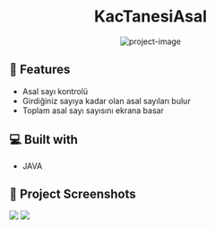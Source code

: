 <h1 align="center" id="title">KacTanesiAsal</h1>

<p align="center"><img src="https://socialify.git.ci/tahatoprak0/KacTanesiAsal/image?description=1&amp;language=1&amp;name=1&amp;owner=1&amp;pattern=Solid&amp;theme=Light" alt="project-image"></p>

  
  
<h2>🧐 Features</h2>



*   Asal sayı kontrolü
*   Girdiğiniz sayıya kadar olan asal sayıları bulur
*   Toplam asal sayı sayısını ekrana basar

  
  
<h2>💻 Built with</h2>



*   JAVA


<h2>📸 Project Screenshots</h2>
<img src="https://raw.githubusercontent.com/tahatoprak0/KacTanesiAsal/master/KacTanesiAsal%20%E2%80%93%20KacTanesiAsal.java%2010.09.2024%2015_28_42.png" width="auto">
<img src="https://raw.githubusercontent.com/tahatoprak0/KacTanesiAsal/master/KacTanesiAsal%20%E2%80%93%20KacTanesiAsal.java%2010.09.2024%2015_28_15.png" width="auto">

